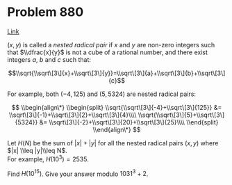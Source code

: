 # Problem 880

[Link](https://projecteuler.net/problem=880)

$(x,y)$ is called a *nested radical pair* if $x$ and $y$ are non-zero integers such that $\\dfrac{x}{y}$ is not a cube of a rational number, and there exist integers $a$, $b$ and $c$ such that:

$$\\sqrt{\\sqrt\[3\]{x}+\\sqrt\[3\]{y}}=\\sqrt\[3\]{a}+\\sqrt\[3\]{b}+\\sqrt\[3\]{c}$$

For example, both $(-4,125)$ and $(5,5324)$ are nested radical pairs:

$$ \\begin{align\*} \\begin{split} \\sqrt{\\sqrt\[3\]{-4}+\\sqrt\[3\]{125}} &= \\sqrt\[3\]{-1}+\\sqrt\[3\]{2}+\\sqrt\[3\]{4}\\\\ \\sqrt{\\sqrt\[3\]{5}+\\sqrt\[3\]{5324}} &= \\sqrt\[3\]{-2}+\\sqrt\[3\]{20}+\\sqrt\[3\]{25}\\\\ \\end{split} \\end{align\*} $$

Let $H(N)$ be the sum of $|x|+|y|$ for all the nested radical pairs $(x, y)$ where $|x| \\leq |y|\\leq N$.  
For example, $H(10^3)=2535$.

Find $H(10^{15})$. Give your answer modulo $1031^3+2$.
